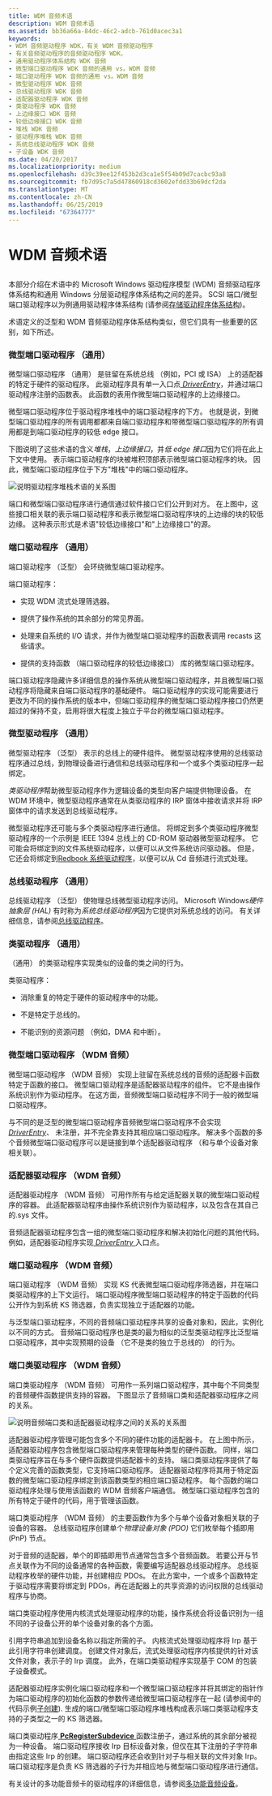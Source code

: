 ```yaml
---
title: WDM 音频术语
description: WDM 音频术语
ms.assetid: bb36a66a-84dc-46c2-adcb-761d0acec3a1
keywords:
- WDM 音频驱动程序 WDK，有关 WDM 音频驱动程序
- 有关音频驱动程序的音频驱动程序 WDK，
- 通用驱动程序体系结构 WDK 音频
- 微型端口驱动程序 WDK 音频的通用 vs。WDM 音频
- 端口驱动程序 WDK 音频的通用 vs。WDM 音频
- 微型驱动程序 WDK 音频
- 总线驱动程序 WDK 音频
- 适配器驱动程序 WDK 音频
- 类驱动程序 WDK 音频
- 上边缘接口 WDK 音频
- 较低边缘接口 WDK 音频
- 堆栈 WDK 音频
- 驱动程序堆栈 WDK 音频
- 系统总线驱动程序 WDK 音频
- 子设备 WDK 音频
ms.date: 04/20/2017
ms.localizationpriority: medium
ms.openlocfilehash: d39c39ee12f453b2d3ca1e5f54b09d7cacbc93a8
ms.sourcegitcommit: fb7d95c7a5d47860918cd3602efdd33b69dcf2da
ms.translationtype: MT
ms.contentlocale: zh-CN
ms.lasthandoff: 06/25/2019
ms.locfileid: "67364777"
---
```

# <a name="wdm-audio-terminology"></a>WDM 音频术语


## <span id="wdm_audio_terminology"></span><span id="WDM_AUDIO_TERMINOLOGY"></span>


本部分介绍在术语中的 Microsoft Windows 驱动程序模型 (WDM) 音频驱动程序体系结构和通用 Windows 分层驱动程序体系结构之间的差异。 SCSI 端口/微型端口驱动程序以为例通用驱动程序体系结构 (请参阅[存储驱动程序体系结构](https://docs.microsoft.com/windows-hardware/drivers/storage/storage-driver-architecture))。

术语定义的泛型和 WDM 音频驱动程序体系结构类似，但它们具有一些重要的区别，如下所述。

### <a name="span-idminiportdrivergenericspanspan-idminiportdrivergenericspanspan-idminiportdrivergenericspanminiport-driver-generic"></a><span id="Miniport_Driver__Generic_"></span><span id="miniport_driver__generic_"></span><span id="MINIPORT_DRIVER__GENERIC_"></span>微型端口驱动程序 （通用）

微型端口驱动程序 （通用） 是驻留在系统总线 （例如，PCI 或 ISA） 上的适配器的特定于硬件的驱动程序。 此驱动程序具有单一入口点[ *DriverEntry*](https://docs.microsoft.com/windows-hardware/drivers/ddi/content/wdm/nc-wdm-driver_initialize)，并通过端口驱动程序注册的函数表。 此函数的表用作微型端口驱动程序的上边缘接口。

微型端口驱动程序位于驱动程序堆栈中的端口驱动程序的下方。 也就是说，到微型端口驱动程序的所有调用都都来自端口驱动程序和带微型端口驱动程序的所有调用都是到端口驱动程序的较低 edge 接口。

下图说明了这些术语的含义*堆栈*，*上边缘接口*，并*低 edge 接口*因为它们将在此上下文中使用。 表示端口驱动程序的块被堆积顶部表示微型端口驱动程序的块。 因此，微型端口驱动程序位于下方"堆栈"中的端口驱动程序。

![说明驱动程序堆栈术语的关系图](images/drvstack.png)

端口和微型端口驱动程序进行通信通过软件接口它们公开到对方。 在上图中，这些接口相关联的表示端口驱动程序和表示微型端口驱动程序块的上边缘的块的较低边缘。 这种表示形式是术语"较低边缘接口"和"上边缘接口"的源。

### <a name="span-idportdrivergenericspanspan-idportdrivergenericspanspan-idportdrivergenericspanport-driver-generic"></a><span id="Port_Driver__Generic_"></span><span id="port_driver__generic_"></span><span id="PORT_DRIVER__GENERIC_"></span>端口驱动程序 （通用）

端口驱动程序 （泛型） 会环绕微型端口驱动程序。

端口驱动程序：

-   实现 WDM 流式处理筛选器。

-   提供了操作系统的其余部分的常见界面。

-   处理来自系统的 I/O 请求，并作为微型端口驱动程序的函数表调用 recasts 这些请求。

-   提供的支持函数 （端口驱动程序的较低边缘接口） 库的微型端口驱动程序。

端口驱动程序隐藏许多详细信息的操作系统从微型端口驱动程序，并且微型端口驱动程序将隐藏来自端口驱动程序的基础硬件。 端口驱动程序的实现可能需要进行更改为不同的操作系统的版本中，但端口驱动程序的微型端口驱动程序接口仍然更超过的保持不变，启用将很大程度上独立于平台的微型端口驱动程序。

### <a name="span-idminidrivergenericspanspan-idminidrivergenericspanspan-idminidrivergenericspanminidriver-generic"></a><span id="Minidriver__Generic_"></span><span id="minidriver__generic_"></span><span id="MINIDRIVER__GENERIC_"></span>微型驱动程序 （通用）

微型驱动程序 （泛型） 表示的总线上的硬件组件。 微型驱动程序使用的总线驱动程序通过总线，到物理设备进行通信和总线驱动程序和一个或多个类驱动程序一起绑定。

*类驱动程序*帮助微型驱动程序作为逻辑设备的类型向客户端提供物理设备。 在 WDM 环境中，微型驱动程序通常在从类驱动程序的 IRP 窗体中接收请求并将 IRP 窗体中的请求发送到总线驱动程序。

微型驱动程序还可能与多个类驱动程序进行通信。 将绑定到多个类驱动程序微型驱动程序的一个示例是 IEEE 1394 总线上的 CD-ROM 驱动器微型驱动程序。 它可能会将绑定到的文件系统驱动程序，以便可以从文件系统访问驱动器。 但是，它还会将绑定到[Redbook 系统驱动程序](kernel-mode-wdm-audio-components.md#redbook_system_driver)，以便可以从 Cd 音频进行流式处理。

### <a name="span-idbusdrivergenericspanspan-idbusdrivergenericspanspan-idbusdrivergenericspanbus-driver-generic"></a><span id="Bus_Driver__Generic_"></span><span id="bus_driver__generic_"></span><span id="BUS_DRIVER__GENERIC_"></span>总线驱动程序 （通用）

总线驱动程序 （泛型） 使物理总线微型驱动程序访问。 Microsoft Windows*硬件抽象层 (HAL)* 有时称为*系统总线驱动程序*因为它提供对系统总线的访问。 有关详细信息，请参阅[总线驱动程序](https://docs.microsoft.com/windows-hardware/drivers/kernel/bus-drivers)。

### <a name="span-idclassdrivergenericspanspan-idclassdrivergenericspanspan-idclassdrivergenericspanclass-driver-generic"></a><span id="Class_Driver__Generic_"></span><span id="class_driver__generic_"></span><span id="CLASS_DRIVER__GENERIC_"></span>类驱动程序 （通用）

（通用） 的类驱动程序实现类似的设备的类之间的行为。

类驱动程序：

-   消除重复的特定于硬件的驱动程序中的功能。

-   不是特定于总线的。

-   不能识别的资源问题 （例如，DMA 和中断）。

### <a name="span-idminiportdriverwdmaudiospanspan-idminiportdriverwdmaudiospanspan-idminiportdriverwdmaudiospanminiport-driver-wdm-audio"></a><span id="Miniport_Driver__WDM_Audio_"></span><span id="miniport_driver__wdm_audio_"></span><span id="MINIPORT_DRIVER__WDM_AUDIO_"></span>微型端口驱动程序 （WDM 音频）

微型端口驱动程序 （WDM 音频） 实现上驻留在系统总线的音频的适配器卡函数特定于函数的接口。 微型端口驱动程序是适配器驱动程序的组件。 它不是由操作系统识别作为驱动程序。 在这方面，音频微型端口驱动程序不同于一般的微型端口驱动程序。

与不同的是泛型的微型端口驱动程序音频微型端口驱动程序不会实现[ *DriverEntry*](https://docs.microsoft.com/windows-hardware/drivers/ddi/content/wdm/nc-wdm-driver_initialize)、 未注册，并不完全靠支持其相应端口驱动程序。 解决多个函数的多个音频微型端口驱动程序可以是链接到单个适配器驱动程序 （和与单个设备对象相关联）。

### <a name="span-idadapterdriverwdmaudiospanspan-idadapterdriverwdmaudiospanspan-idadapterdriverwdmaudiospanadapter-driver-wdm-audio"></a><span id="Adapter_Driver__WDM_Audio_"></span><span id="adapter_driver__wdm_audio_"></span><span id="ADAPTER_DRIVER__WDM_AUDIO_"></span>适配器驱动程序 （WDM 音频）

适配器驱动程序 （WDM 音频） 可用作所有与给定适配器关联的微型端口驱动程序的容器。 此适配器驱动程序由操作系统识别作为驱动程序，以及包含在其自己的.sys 文件。

音频适配器驱动程序包含一组的微型端口驱动程序和解决初始化问题的其他代码。 例如，适配器驱动程序实现[ *DriverEntry* ](https://docs.microsoft.com/windows-hardware/drivers/ddi/content/wdm/nc-wdm-driver_initialize)入口点。

### <a name="span-idportdriverwdmaudiospanspan-idportdriverwdmaudiospanspan-idportdriverwdmaudiospanport-driver-wdm-audio"></a><span id="Port_Driver__WDM_Audio_"></span><span id="port_driver__wdm_audio_"></span><span id="PORT_DRIVER__WDM_AUDIO_"></span>端口驱动程序 （WDM 音频）

端口驱动程序 （WDM 音频） 实现 KS 代表微型端口驱动程序筛选器，并在端口类驱动程序的上下文运行。 端口驱动程序微型端口驱动程序的特定于函数的代码公开作为到系统 KS 筛选器，负责实现独立于适配器的功能。

与泛型端口驱动程序，不同的音频端口驱动程序共享的设备对象和，因此，实例化以不同的方式。 音频端口驱动程序也是类的最为相似的泛型类驱动程序比泛型端口驱动程序，其中实现预期的设备 （它不是类的独立于总线的） 的行为。

### <a name="span-idportclassdriverwdmaudiospanspan-idportclassdriverwdmaudiospanspan-idportclassdriverwdmaudiospanport-class-driver-wdm-audio"></a><span id="Port_Class_Driver__WDM_Audio_"></span><span id="port_class_driver__wdm_audio_"></span><span id="PORT_CLASS_DRIVER__WDM_AUDIO_"></span>端口类驱动程序 （WDM 音频）

端口类驱动程序 （WDM 音频） 可用作一系列端口驱动程序，其中每个不同类型的音频硬件函数提供支持的容器。 下图显示了音频端口类和适配器驱动程序之间的关系。

![说明音频端口类和适配器驱动程序之间的关系的关系图](images/wdmaumi.png)

适配器驱动程序管理可能包含多个不同的硬件功能的适配器卡。 在上图中所示，适配器驱动程序包含微型端口驱动程序来管理每种类型的硬件函数。 同样，端口类驱动程序旨在与多个硬件函数提供适配器卡的支持。 端口类驱动程序提供了每个定义完善的函数类型，它支持端口驱动程序。 适配器驱动程序将其用于特定函数的微型端口驱动程序绑定到该函数类型的相应端口驱动程序。 每个函数的端口驱动程序处理与使用该函数的 WDM 音频客户端通信。 微型端口驱动程序包含的所有特定于硬件的代码，用于管理该函数。

端口类驱动程序 （WDM 音频） 的主要函数作为多个与单个设备对象相关联的子设备的容器。 总线驱动程序创建单个*物理设备对象 (PDO)* 它们枚举每个插即用 (PnP) 节点。

对于音频的适配器，单个的即插即用节点通常包含多个音频函数。 若要公开与节点关联作为不同的设备通常的各种函数，需要编写适配器总线驱动程序。 总线驱动程序枚举的硬件功能，并创建相应 PDOs。 在此方案中，一个或多个函数特定于驱动程序需要将绑定到 PDOs，再在适配器上的共享资源的访问权限的总线驱动程序与协商。

端口类驱动程序使用内核流式处理驱动程序的功能，操作系统会将设备识别为一组不同的子设备公开的单个设备对象的各个方面。

引用字符串追加到设备名称以指定所需的子。 内核流式处理驱动程序将 Irp 基于此引用字符串创建调度。 创建文件对象后，流式处理驱动程序内核提供的针对该文件对象，表示子的 Irp 调度。 此外，在端口类驱动程序实现基于 COM 的包装子设备模式。

适配器驱动程序实例化端口驱动程序和一个微型端口驱动程序并将其绑定的指针作为端口驱动程序的初始化函数的参数传递给微型端口驱动程序在一起 (请参阅中的代码示例[子创建](subdevice-creation.md)). 生成的端口/微型端口驱动程序堆栈构成表示端口类驱动程序支持的子类型之一的 KS 筛选器。

端口类驱动程序[ **PcRegisterSubdevice** ](https://docs.microsoft.com/windows-hardware/drivers/ddi/content/portcls/nf-portcls-pcregistersubdevice)函数注册子，通过系统的其余部分被视为一种设备。 端口驱动程序接收 Irp 目标设备对象，但仅在其下注册的子字符串由指定这些 Irp 的创建。 端口驱动程序还会收到针对子与相关联的文件对象 Irp。 端口驱动程序是负责 KS 筛选器的子行为并相应地与微型端口驱动程序进行通信。

有关设计的多功能音频卡的驱动程序的详细信息，请参阅[多功能音频设备](multifunction-audio-devices.md)。

 

 




